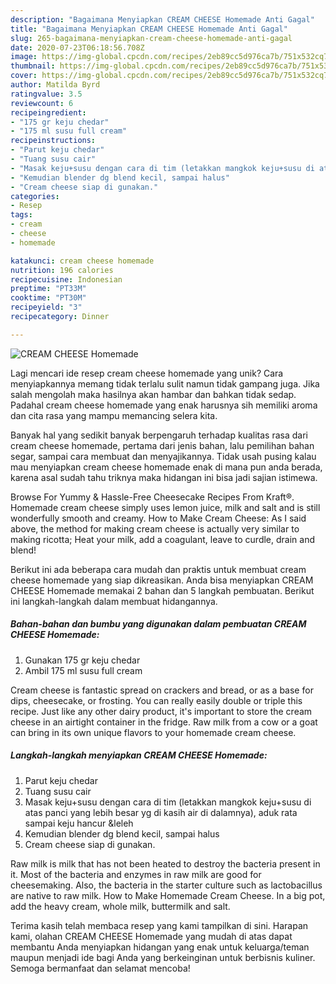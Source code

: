 ```yaml
---
description: "Bagaimana Menyiapkan CREAM CHEESE Homemade Anti Gagal"
title: "Bagaimana Menyiapkan CREAM CHEESE Homemade Anti Gagal"
slug: 265-bagaimana-menyiapkan-cream-cheese-homemade-anti-gagal
date: 2020-07-23T06:18:56.708Z
image: https://img-global.cpcdn.com/recipes/2eb89cc5d976ca7b/751x532cq70/cream-cheese-homemade-foto-resep-utama.jpg
thumbnail: https://img-global.cpcdn.com/recipes/2eb89cc5d976ca7b/751x532cq70/cream-cheese-homemade-foto-resep-utama.jpg
cover: https://img-global.cpcdn.com/recipes/2eb89cc5d976ca7b/751x532cq70/cream-cheese-homemade-foto-resep-utama.jpg
author: Matilda Byrd
ratingvalue: 3.5
reviewcount: 6
recipeingredient:
- "175 gr keju chedar"
- "175 ml susu full cream"
recipeinstructions:
- "Parut keju chedar"
- "Tuang susu cair"
- "Masak keju+susu dengan cara di tim (letakkan mangkok keju+susu di atas panci yang lebih besar yg di kasih air di dalamnya), aduk rata sampai keju hancur &amp;leleh"
- "Kemudian blender dg blend kecil, sampai halus"
- "Cream cheese siap di gunakan."
categories:
- Resep
tags:
- cream
- cheese
- homemade

katakunci: cream cheese homemade 
nutrition: 196 calories
recipecuisine: Indonesian
preptime: "PT33M"
cooktime: "PT30M"
recipeyield: "3"
recipecategory: Dinner

---
```



![CREAM CHEESE Homemade](https://img-global.cpcdn.com/recipes/2eb89cc5d976ca7b/751x532cq70/cream-cheese-homemade-foto-resep-utama.jpg)

Lagi mencari ide resep cream cheese homemade yang unik? Cara menyiapkannya memang tidak terlalu sulit namun tidak gampang juga. Jika salah mengolah maka hasilnya akan hambar dan bahkan tidak sedap. Padahal cream cheese homemade yang enak harusnya sih memiliki aroma dan cita rasa yang mampu memancing selera kita.

Banyak hal yang sedikit banyak berpengaruh terhadap kualitas rasa dari cream cheese homemade, pertama dari jenis bahan, lalu pemilihan bahan segar, sampai cara membuat dan menyajikannya. Tidak usah pusing kalau mau menyiapkan cream cheese homemade enak di mana pun anda berada, karena asal sudah tahu triknya maka hidangan ini bisa jadi sajian istimewa.

Browse For Yummy &amp; Hassle-Free Cheesecake Recipes From Kraft®. Homemade cream cheese simply uses lemon juice, milk and salt and is still wonderfully smooth and creamy. How to Make Cream Cheese: As I said above, the method for making cream cheese is actually very similar to making ricotta; Heat your milk, add a coagulant, leave to curdle, drain and blend!


Berikut ini ada beberapa cara mudah dan praktis untuk membuat cream cheese homemade yang siap dikreasikan. Anda bisa menyiapkan CREAM CHEESE Homemade memakai 2 bahan dan 5 langkah pembuatan. Berikut ini langkah-langkah dalam membuat hidangannya.

<!--inarticleads1-->

##### Bahan-bahan dan bumbu yang digunakan dalam pembuatan CREAM CHEESE Homemade:

1. Gunakan 175 gr keju chedar
1. Ambil 175 ml susu full cream


Cream cheese is fantastic spread on crackers and bread, or as a base for dips, cheesecake, or frosting. You can really easily double or triple this recipe. Just like any other dairy product, it&#39;s important to store the cream cheese in an airtight container in the fridge. Raw milk from a cow or a goat can bring in its own unique flavors to your homemade cream cheese. 

<!--inarticleads2-->

##### Langkah-langkah menyiapkan CREAM CHEESE Homemade:

1. Parut keju chedar
1. Tuang susu cair
1. Masak keju+susu dengan cara di tim (letakkan mangkok keju+susu di atas panci yang lebih besar yg di kasih air di dalamnya), aduk rata sampai keju hancur &amp;leleh
1. Kemudian blender dg blend kecil, sampai halus
1. Cream cheese siap di gunakan.


Raw milk is milk that has not been heated to destroy the bacteria present in it. Most of the bacteria and enzymes in raw milk are good for cheesemaking. Also, the bacteria in the starter culture such as lactobacillus are native to raw milk. How to Make Homemade Cream Cheese. In a big pot, add the heavy cream, whole milk, buttermilk and salt. 

Terima kasih telah membaca resep yang kami tampilkan di sini. Harapan kami, olahan CREAM CHEESE Homemade yang mudah di atas dapat membantu Anda menyiapkan hidangan yang enak untuk keluarga/teman maupun menjadi ide bagi Anda yang berkeinginan untuk berbisnis kuliner. Semoga bermanfaat dan selamat mencoba!
